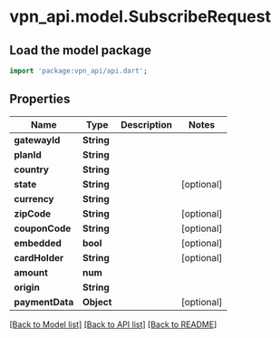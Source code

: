 # vpn_api.model.SubscribeRequest

## Load the model package
```dart
import 'package:vpn_api/api.dart';
```

## Properties
Name | Type | Description | Notes
------------ | ------------- | ------------- | -------------
**gatewayId** | **String** |  | 
**planId** | **String** |  | 
**country** | **String** |  | 
**state** | **String** |  | [optional] 
**currency** | **String** |  | 
**zipCode** | **String** |  | [optional] 
**couponCode** | **String** |  | [optional] 
**embedded** | **bool** |  | [optional] 
**cardHolder** | **String** |  | [optional] 
**amount** | **num** |  | 
**origin** | **String** |  | 
**paymentData** | **Object** |  | [optional] 

[[Back to Model list]](../README.md#documentation-for-models) [[Back to API list]](../README.md#documentation-for-api-endpoints) [[Back to README]](../README.md)


